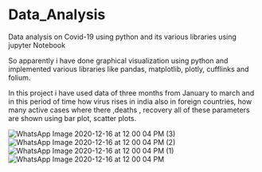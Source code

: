# Data_Analysis
Data analysis on Covid-19 using python and its various libraries using jupyter Notebook

So apparently i have done graphical visualization using python and implemented various libraries like pandas, matplotlib, plotly, cufflinks and folium.

In this project i have used data of three months from January to march and in this period of time how virus rises in india also in foreign countries,
how many active cases where there ,deaths , recovery all of these parameters are shown using bar plot, scatter plots.

![WhatsApp Image 2020-12-16 at 12 00 04 PM (3)](https://user-images.githubusercontent.com/63904455/102313596-ebe17e00-3f96-11eb-83e4-9e420ffdbf93.jpeg)
![WhatsApp Image 2020-12-16 at 12 00 04 PM (2)](https://user-images.githubusercontent.com/63904455/102313607-f3a12280-3f96-11eb-8500-a7baee4793b4.jpeg)
![WhatsApp Image 2020-12-16 at 12 00 04 PM (1)](https://user-images.githubusercontent.com/63904455/102313613-f734a980-3f96-11eb-9c72-e321825c0080.jpeg)
![WhatsApp Image 2020-12-16 at 12 00 04 PM](https://user-images.githubusercontent.com/63904455/102313623-fac83080-3f96-11eb-999d-db892b4975ea.jpeg)
